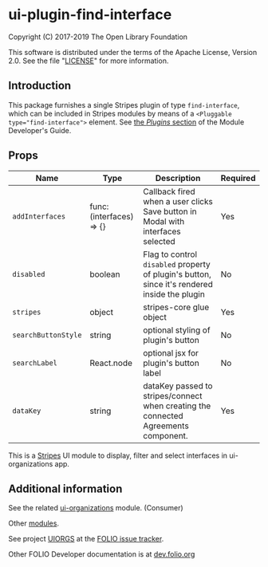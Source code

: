 # ui-plugin-find-interface

Copyright (C) 2017-2019 The Open Library Foundation

This software is distributed under the terms of the Apache License,
Version 2.0. See the file "[LICENSE](LICENSE)" for more information.

## Introduction

This package furnishes a single Stripes plugin of type `find-interface`,
which can be included in Stripes modules by means of a `<Pluggable
type="find-interface">` element. See [the *Plugins*
section](https://github.com/folio-org/stripes-core/blob/master/doc/dev-guide.md#plugins)
of the Module Developer's Guide.

## Props

| Name | Type | Description | Required |
--- | --- | --- | --- |
| `addInterfaces` | func: (interfaces) => {} | Callback fired when a user clicks Save button in Modal with interfaces selected | Yes |
| `disabled` | boolean | Flag to control `disabled` property of plugin's button, since it's rendered inside the plugin | No |
| `stripes` | object | stripes-core glue object | Yes |
| `searchButtonStyle` | string | optional styling of plugin's button | No |
| `searchLabel` | React.node | optional jsx for plugin's button label | No |
| `dataKey` | string | dataKey passed to stripes/connect when creating the connected Agreements component. | Yes |

This is a [Stripes](https://github.com/folio-org/stripes-core/) UI module to display, filter and select interfaces in ui-organizations app.

## Additional information

See the related [ui-organizations](https://github.com/folio-org/ui-organizations) module. (Consumer)

Other [modules](https://dev.folio.org/source-code/#client-side).

See project [UIORGS](https://issues.folio.org/browse/UIORGS)
at the [FOLIO issue tracker](https://dev.folio.org/guidelines/issue-tracker).

Other FOLIO Developer documentation is at [dev.folio.org](https://dev.folio.org/)
